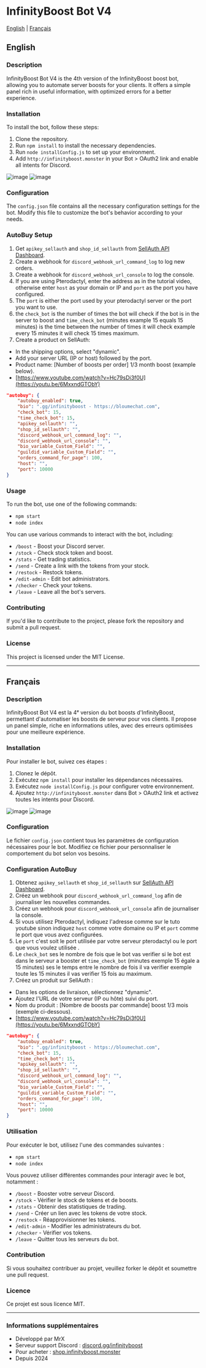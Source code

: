 # InfinityBoost Bot V4

[English](#english) | [Français](#français)

## English
### Description
InfinityBoost Bot V4 is the 4th version of the InfinityBoost boost bot, allowing you to automate server boosts for your clients. It offers a simple panel rich in useful information, with optimized errors for a better experience.

### Installation
To install the bot, follow these steps:
1. Clone the repository.
2. Run `npm install` to install the necessary dependencies.
3. Run `node installConfig.js` to set up your environment.
4. Add `http://infinityboost.monster` in your Bot > OAuth2 link and enable all intents for Discord.

![image](https://github.com/user-attachments/assets/67776347-8e0b-41dd-b1f2-4f13692d9e9d) ![image](https://github.com/user-attachments/assets/e9356bcc-6f43-4287-9d4d-a747f0739921)

### Configuration
The `config.json` file contains all the necessary configuration settings for the bot. Modify this file to customize the bot's behavior according to your needs.

### AutoBuy Setup
1. Get `apikey_sellauth` and `shop_id_sellauth` from [SellAuth API Dashboard](https://dash.sellauth.com/api).
2. Create a webhook for `discord_webhook_url_command_log` to log new orders.
3. Create a webhook for `discord_webhook_url_console` to log the console.
4. If you are using Pterodactyl, enter the address as in the tutorial video, otherwise enter `host` as your domain or IP and `port` as the port you have configured.
5. The `port` is either the port used by your pterodactyl server or the port you want to use.
6. the `check_bot` is the number of times the bot will check if the bot is in the server to boost and `time_check_bot` (minutes example 15 equals 15 minutes) is the time between the number of times it will check example every 15 minutes it will check 15 times maximum.
7. Create a product on SellAuth:
- In the shipping options, select "dynamic".
- Add your server URL (IP or host) followed by the port.
- Product name: [Number of boosts per order] 1/3 month boost (example below).
- [https://www.youtube.com/watch?v=Hc79sDi3f0U](https://youtu.be/6MxxndGTObY)

```json
"autobuy": {
    "autobuy_enabled": true,
    "bio": ".gg/infinityboost - https://bloumechat.com",
    "check_bot": 15,
    "time_check_bot": 15,
    "apikey_sellauth": "",
    "shop_id_sellauth": "",
    "discord_webhook_url_command_log": "",
    "discord_webhook_url_console": "",
    "bio_variable_Custom_Field": "",
    "guildid_variable_Custom_Field": "",
    "orders_command_for_page": 100,
    "host": "",
    "port": 10000
}
```

### Usage
To run the bot, use one of the following commands:
- `npm start`
- `node index`

You can use various commands to interact with the bot, including:
- `/boost` - Boost your Discord server.
- `/stock` - Check stock token and boost.
- `/stats` - Get trading statistics.
- `/send` - Create a link with the tokens from your stock.
- `/restock` - Restock tokens.
- `/edit-admin` - Edit bot administrators.
- `/checker` - Check your tokens.
- `/leave` - Leave all the bot's servers.

### Contributing
If you'd like to contribute to the project, please fork the repository and submit a pull request.

### License
This project is licensed under the MIT License.

---

## Français
### Description
InfinityBoost Bot V4 est la 4ᵉ version du bot boosts d'InfinityBoost, permettant d'automatiser les boosts de serveur pour vos clients. Il propose un panel simple, riche en informations utiles, avec des erreurs optimisées pour une meilleure expérience.

### Installation
Pour installer le bot, suivez ces étapes :
1. Clonez le dépôt.
2. Exécutez `npm install` pour installer les dépendances nécessaires.
3. Exécutez `node installConfig.js` pour configurer votre environnement.
4. Ajoutez `http://infinityboost.monster` dans Bot > OAuth2 link et activez toutes les intents pour Discord.


![image](https://github.com/user-attachments/assets/67776347-8e0b-41dd-b1f2-4f13692d9e9d) ![image](https://github.com/user-attachments/assets/3c155374-3f46-4e5e-b941-16fc9ca211cf)

### Configuration
Le fichier `config.json` contient tous les paramètres de configuration nécessaires pour le bot. Modifiez ce fichier pour personnaliser le comportement du bot selon vos besoins.

### Configuration AutoBuy
1. Obtenez `apikey_sellauth` et `shop_id_sellauth` sur [SellAuth API Dashboard](https://dash.sellauth.com/api).
2. Créez un webhook pour `discord_webhook_url_command_log` afin de journaliser les nouvelles commandes.
3. Créez un webhook pour `discord_webhook_url_console` afin de journaliser la console.
4. Si vous utilisez Pterodactyl, indiquez l'adresse comme sur le tuto youtube sinon indiquez `host` comme votre domaine ou IP et `port` comme le port que vous avez configurées.
5. Le `port` c'est soit le port utilisée par votre serveur pterodactyl ou le port que vous voulez utilisée .
6. Le `check_bot` ses le nombre de fois que le bot vas verifier si le bot est dans le serveur a booster et `time_check_bot` (minutes exemple 15 égale a 15 minutes) ses le temps entre le nombre de fois il va verifier exemple toute les 15 minutes il vas verifier 15 fois au maximum.
7. Créez un produit sur SellAuth :
  - Dans les options de livraison, sélectionnez "dynamic".
  - Ajoutez l'URL de votre serveur (IP ou hôte) suivi du port.
  - Nom du produit : [Nombre de boosts par commande] boost 1/3 mois (exemple ci-dessous).
  - [https://www.youtube.com/watch?v=Hc79sDi3f0U](https://youtu.be/6MxxndGTObY)

```json
"autobuy": {
    "autobuy_enabled": true,
    "bio": ".gg/infinityboost - https://bloumechat.com",
    "check_bot": 15,
    "time_check_bot": 15,
    "apikey_sellauth": "",
    "shop_id_sellauth": "",
    "discord_webhook_url_command_log": "",
    "discord_webhook_url_console": "",
    "bio_variable_Custom_Field": "",
    "guildid_variable_Custom_Field": "",
    "orders_command_for_page": 100,
    "host": "",
    "port": 10000
}
```

### Utilisation
Pour exécuter le bot, utilisez l'une des commandes suivantes :
- `npm start`
- `node index`

Vous pouvez utiliser différentes commandes pour interagir avec le bot, notamment :
- `/boost` - Booster votre serveur Discord.
- `/stock` - Vérifier le stock de tokens et de boosts.
- `/stats` - Obtenir des statistiques de trading.
- `/send` - Créer un lien avec les tokens de votre stock.
- `/restock` - Réapprovisionner les tokens.
- `/edit-admin` - Modifier les administrateurs du bot.
- `/checker` - Vérifier vos tokens.
- `/leave` - Quitter tous les serveurs du bot.

### Contribution
Si vous souhaitez contribuer au projet, veuillez forker le dépôt et soumettre une pull request.

### Licence
Ce projet est sous licence MIT.

---

### Informations supplémentaires
- Développé par MrX
- Serveur support Discord : [discord.gg/infinityboost](https://discord.gg/infinityboost)
- Pour acheter : [shop.infinityboost.monster](https://shop.infinityboost.monster/)
- Depuis 2024

